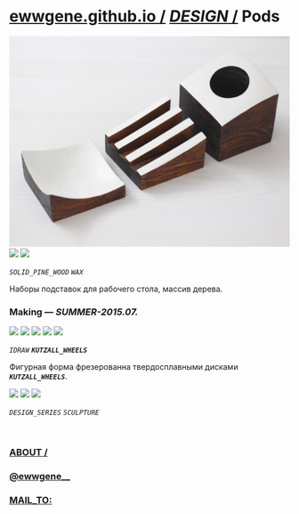 ﻿
# [ewwgene.github.io /](https://ewwgene.github.io/) [_DESIGN_ /](https://ewwgene.github.io/DESIGN) Pods

[![Pods](/100.jpg)](https://ewwgene.github.io/Pods/Carousel)<br> <a id="101" href="https://ewwgene.github.io/Pods/Carousel/#101"><img src="https://ewwgene.github.io/Pods/101.jpg" height="66"></a> <a id="102" href="https://ewwgene.github.io/Pods/Carousel/#102"><img src="https://ewwgene.github.io/Pods/102.jpg" height="66"></a> <a id="text">&#160;</a>

_`SOLID_PINE_WOOD`_ _`WAX`_ 

Наборы подставок для рабочего стола, массив дерева.

### Making — _SUMMER-2015.07._
<a id="200m" href="https://ewwgene.github.io/Pods/Carousel/#200m"><img src="https://ewwgene.github.io/Pods/Making/200.jpg" height="66"></a> <a id="205m" href="https://ewwgene.github.io/Pods/Carousel/#205m"><img src="https://ewwgene.github.io/Pods/Making/205.jpg" height="66"></a> <a id="206m" href="https://ewwgene.github.io/Pods/Carousel/#206m"><img src="https://ewwgene.github.io/Pods/Making/206.jpg" height="66"></a> <a id="207m" href="https://ewwgene.github.io/Pods/Carousel/#207m"><img src="https://ewwgene.github.io/Pods/Making/207.jpg" height="66"></a> <a id="208m" href="https://ewwgene.github.io/Pods/Carousel/#208m"><img src="https://ewwgene.github.io/Pods/Making/208.jpg" height="66"></a>  

_`IDRAW`_  _**`KUTZALL_WHEELS`**_ 

Фигурная форма фрезерованна твердосплавными дисками  _**`KUTZALL_WHEELS`**_.

<a id="300" href="https://ewwgene.github.io/Pods/Carousel/#300"><img src="https://ewwgene.github.io/Pods/300.jpg" height="66"></a> <a id="301" href="https://ewwgene.github.io/Pods/Carousel/#301"><img src="https://ewwgene.github.io/Pods/301.jpg" height="66"></a> <a id="302" href="https://ewwgene.github.io/Pods/Carousel/#302"><img src="https://ewwgene.github.io/Pods/302.jpg" height="66"></a> 

_`DESIGN_SERIES`_ _`SCULPTURE`_ 

<br> 

### [ABOUT /](https://ewwgene.github.io/ABOUT)
### [@ewwgene__](https://instagram.com/ewwgene__?igshid=YmMyMTA2M2Y=)
### [MAIL_TO:](mailto:r0cam@me.com)
